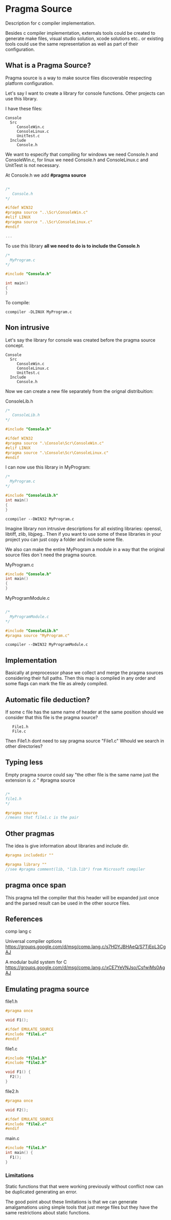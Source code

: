 # Pragma Source
Description for c compiler implementation.

Besides c compiler implementation, externals tools could be created to generate make files, visual studio solution, xcode solutions etc.. or existing tools could use the same representation as well as part of their configuration.

## What is a Pragma Source?

Pragma source is a way to make source files discoverable respecting platform configuration. 

Let's say I want to create a library for console functions. 
Other projects can use this library.

I have these files:

```
Console
  Src
     ConsoleWin.c
     ConsoleLinux.c
     UnitTest.c
  Include
     Console.h     
```

We want to especify that compiling for windows we need Console.h and ConsoleWin.c, for linux we need Console.h and ConsoleLinux.c  and UnitTest is not necessary.

At Console.h we add **#pragma source**

```c

/*
   Console.h
*/

#ifdef WIN32
#pragma source "..\Scr\ConsoleWin.c"
#elif LINUX
#pragma source "..\Scr\ConsoleLinux.c"
#endif

...

```

To use this library **all we need to do is to include the Console.h**

```c
/*
  MyProgram.c
*/

#include "Console.h"

int main()
{
}
```

To compile:

```
ccompiler -DLINUX MyProgram.c
```


## Non intrusive

Let's say the library for console was created before the pragma source concept.

```
Console
  Src
     ConsoleWin.c
     ConsoleLinux.c
     UnitTest.c
  Include
     Console.h     
```
Now we can create a new file separately from the orignal distribuition:

ConsoleLib.h

```c
/*
   ConsoleLib.h
*/

#include "Console.h"

#ifdef WIN32
#pragma source ".\Console\Scr\ConsoleWin.c"
#elif LINUX
#pragma source ".\Console\Scr\ConsoleLinux.c"
#endif
```

I can now use this library in MyProgram:

```c
/*
  MyProgram.c
*/

#include "ConsoleLib.h"  
int main()
{
}
```

```
ccompiler --DWIN32 MyProgram.c
```

Imagine library non intrusive descriptions for all existing libraries: openssl, libtiff, zlib, libjpeg..
Then if you want to use some of these libraries in your project you can just copy a folder and include some file.

We also can make the entire MyProgram a module in a way that the original source files don´t need the pragma source.

MyProgram.c
```c
#include "Console.h"  
int main()
{
}
```

MyProgramModule.c
```c

/*
  MyProgramModule.c
*/

#include "ConsoleLib.h"
#pragma source "MyProgram.c"

```

```
ccompiler --DWIN32 MyProgramModule.c
```


## Implementation

Basically at preprocessor phase we collect and merge the pragma sources considering their full paths. 
Then this map is compiled in any order and some flags can mark the file as alredy compiled.

## Automatic file deduction?

If some c file has the same name of header at the same position should we consider that this file is the pragma source?

```
   File1.h
   File.c
```

Then File1.h dont need to say pragma source "File1.c"
Whould we search in other directories?

## Typing less

Empty pragma source could say "the other file is the same name just the extension is .c "
#pragma source
```c

/*
file1.h
*/

#pragma source
//means that file1.c is the pair 
```

## Other pragmas

The idea is give information about libraries and include dir.

```c
#pragma includedir ""

#pragma library ""
//see #pragma comment(lib, "lib.lib") from Microsoft compiler

```
## pragma once span

This pragma tell the compiler that this header will be expanded just once
and the parsed result can be used in the other source files.

## References

comp lang c

Universal compiler options 
https://groups.google.com/d/msg/comp.lang.c/s7HDYJBHAeQ/S7TjEpL3CgAJ 


A modular build system for C 
https://groups.google.com/d/msg/comp.lang.c/xCE7YeVNJso/CsfwiMs0AgAJ 


## Emulating pragma source

file1.h
```c
#pragma once 

void F1(); 

#ifdef EMULATE_SOURCE 
#include "file1.c" 
#endif 
```

file1.c 
```c
#include "file1.h" 
#include "file2.h" 

void F1() { 
  F2(); 
} 

```
file2.h 

```c
#pragma once 

void F2(); 

#ifdef EMULATE_SOURCE 
#include "file2.c" 
#endif 
```

main.c

```c
#include "file1.h" 
int main() { 
  F1(); 
} 
```

### Limitations

Static functions that that were working previously without conflict
now can be duplicated generating an error. 

The good point about these limitations is that we can generate 
amalgamations using simple tools that just merge files but 
they have the same restrictions about static functions. 
